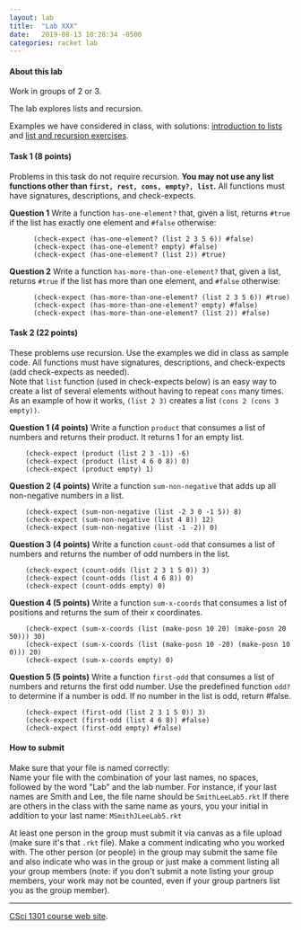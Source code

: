 ```yaml
---
layout: lab
title:  "Lab XXX"
date:   2019-08-13 10:28:34 -0500
categories: racket lab
---
```


#### About this lab

Work in groups of 2 or 3.

The lab explores lists and recursion.

Examples we have considered in class, with solutions: [introduction to
lists](../examples/lists-solutions.rkt) and [list and recursion
exercises](../examples/lists-exercises-solutions.rkt).

#### Task 1 (8 points)

Problems in this task do not require recursion. **You may not use any
list functions other than `first, rest, cons, empty?, list`.** All
functions must have signatures, descriptions, and check-expects.

**Question 1** Write a function `has-one-element?` that, given a list,
returns `#true` if the list has exactly one element and `#false`
otherwise:

          (check-expect (has-one-element? (list 2 3 5 6)) #false)
          (check-expect (has-one-element? empty) #false)
          (check-expect (has-one-element? (list 2)) #true)


**Question 2** Write a function `has-more-than-one-element?` that, given
a list, returns `#true` if the list has more than one element, and
`#false` otherwise:

          (check-expect (has-more-than-one-element? (list 2 3 5 6)) #true)
          (check-expect (has-more-than-one-element? empty) #false)
          (check-expect (has-more-than-one-element? (list 2)) #false)


#### Task 2 (22 points)

These problems use recursion. Use the examples we did in class as sample
code. All functions must have signatures, descriptions, and
check-expects (add check-expects as needed).\
Note that `list` function (used in check-expects below) is an easy way
to create a list of several elements without having to repeat `cons`
many times. As an example of how it works, `(list 2 3)` creates a list
`(cons 2 (cons 3 empty))`.

**Question 1 (4 points)** Write a function `product` that consumes a
list of numbers and returns their product. It returns 1 for an empty
list.

        (check-expect (product (list 2 3 -1)) -6)
        (check-expect (product (list 4 6 0 8)) 0)
        (check-expect (product empty) 1)

**Question 2 (4 points)** Write a function `sum-non-negative` that adds
up all non-negative numbers in a list.

        (check-expect (sum-non-negative (list -2 3 0 -1 5)) 8)
        (check-expect (sum-non-negative (list 4 8)) 12)
        (check-expect (sum-non-negative (list -1 -2)) 0)

**Question 3 (4 points)** Write a function `count-odd` that consumes a
list of numbers and returns the number of odd numbers in the list.

        (check-expect (count-odds (list 2 3 1 5 0)) 3)
        (check-expect (count-odds (list 4 6 8)) 0)
        (check-expect (count-odds empty) 0)

**Question 4 (5 points)** Write a function `sum-x-coords` that consumes
a list of positions and returns the sum of their x coordinates.

        (check-expect (sum-x-coords (list (make-posn 10 20) (make-posn 20 50))) 30)
        (check-expect (sum-x-coords (list (make-posn 10 -20) (make-posn 10 0))) 20)
        (check-expect (sum-x-coords empty) 0)

**Question 5 (5 points)** Write a function `first-odd` that consumes a
list of numbers and returns the first odd number. Use the predefined
function `odd?` to determine if a number is odd. If no number in the
list is odd, return \#false.

        (check-expect (first-odd (list 2 3 1 5 0)) 3)
        (check-expect (first-odd (list 4 6 8)) #false)
        (check-expect (first-odd empty) #false)

#### How to submit

Make sure that your file is named correctly:\
Name your file with the combination of your last names, no spaces,
followed by the word \"Lab\" and the lab number. For instance, if your
last names are Smith and Lee, the file name should be `SmithLeeLab5.rkt`
If there are others in the class with the same name as yours, you your
initial in addition to your last name: `MSmithJLeeLab5.rkt`

At least one person in the group must submit it via canvas as a file
upload (make sure it\'s that `.rkt` file). Make a comment indicating who
you worked with. The other person (or people) in the group may submit
the same file and also indicate who was in the group or just make a
comment listing all your group members (note: if you don\'t submit a
note listing your group members, your work may not be counted, even if
your group partners list you as the group member).

------------------------------------------------------------------------

[CSci 1301 course web site](../index.html).
